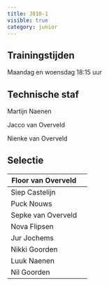 ```yaml
---
title: J010-1
visible: true
category: junior
---
```

## Trainingstijden

Maandag en woensdag 18:15 uur

## Technische staf

Martijn Naenen

Jacco van Overveld

Nienke van Overveld

## Selectie

<!--StartFragment-->

| Floor van Overveld |                    |
| ------------------ | ------------------ |
| Siep Castelijn     |                    |
| Puck Nouws         |                    |
| Sepke van Overveld |                    |
| Nova Flipsen       |                    |
| Jur Jochems        |                    |
| Nikki Goorden      |                    |
| Luuk Naenen        |                    |
| Nil Goorden        | <!--EndFragment--> |